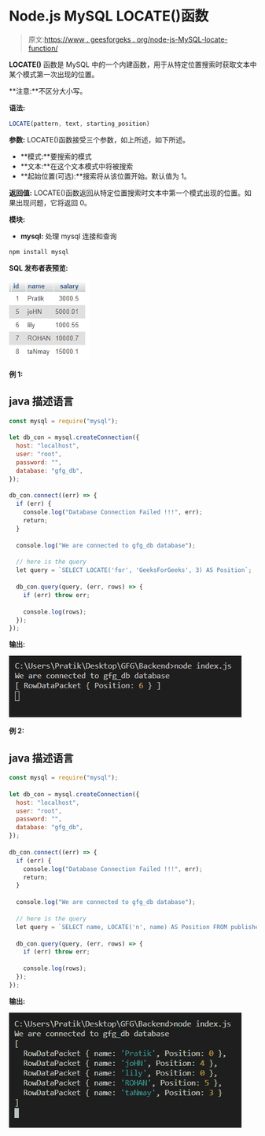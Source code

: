 # Node.js MySQL LOCATE()函数

> 原文:[https://www . geesforgeks . org/node-js-MySQL-locate-function/](https://www.geeksforgeeks.org/node-js-mysql-locate-function/)

**LOCATE()** 函数是 MySQL 中的一个内建函数，用于从特定位置搜索时获取文本中某个模式第一次出现的位置。

**注意:**不区分大小写。

**语法:**

```js
LOCATE(pattern, text, starting_position)
```

**参数:** LOCATE()函数接受三个参数，如上所述，如下所述。

*   **模式:**要搜索的模式
*   **文本:**在这个文本模式中将被搜索
*   **起始位置(可选):**搜索将从该位置开始。默认值为 1。

**返回值:** LOCATE()函数返回从特定位置搜索时文本中第一个模式出现的位置。如果出现问题，它将返回 0。

**模块:**

*   **mysql:** 处理 mysql 连接和查询

```js
npm install mysql
```

**SQL 发布者表预览:**

![](img/862e0dc0654aee673b376e8190bacaa5.png)

**例 1:**

## java 描述语言

```js
const mysql = require("mysql");

let db_con = mysql.createConnection({
  host: "localhost",
  user: "root",
  password: "",
  database: "gfg_db",
});

db_con.connect((err) => {
  if (err) {
    console.log("Database Connection Failed !!!", err);
    return;
  }

  console.log("We are connected to gfg_db database");

  // here is the query
  let query = `SELECT LOCATE('for', 'GeeksForGeeks', 3) AS Position`;

  db_con.query(query, (err, rows) => {
    if (err) throw err;

    console.log(rows);
  });
});
```

**输出:**

![](img/a1cbc7cb781f4dfe59e3838baf23c657.png)

**例 2:**

## java 描述语言

```js
const mysql = require("mysql");

let db_con = mysql.createConnection({
  host: "localhost",
  user: "root",
  password: "",
  database: "gfg_db",
});

db_con.connect((err) => {
  if (err) {
    console.log("Database Connection Failed !!!", err);
    return;
  }

  console.log("We are connected to gfg_db database");

  // here is the query
  let query = `SELECT name, LOCATE('n', name) AS Position FROM publishers`;

  db_con.query(query, (err, rows) => {
    if (err) throw err;

    console.log(rows);
  });
});
```

**输出:**

![](img/15b7c8822e220229b16c875c103a308f.png)